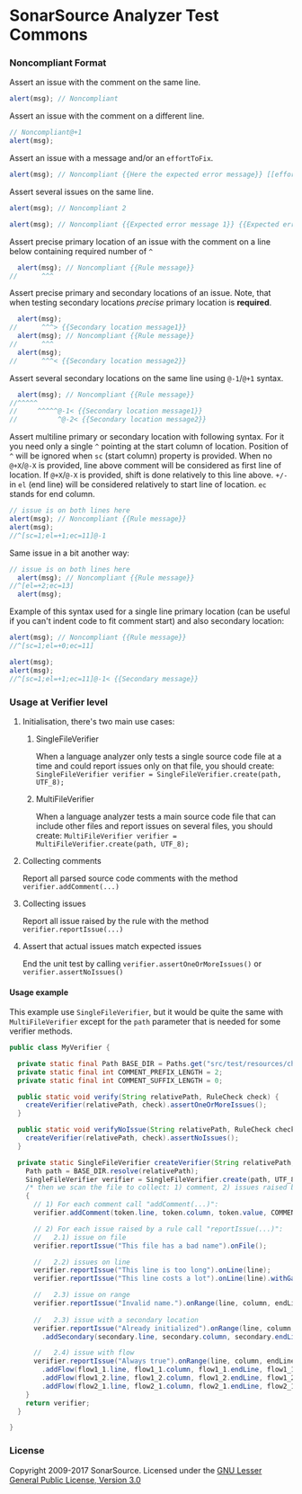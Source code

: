 SonarSource Analyzer Test Commons
=========================

### Noncompliant Format

Assert an issue with the comment on the same line.
```js
alert(msg); // Noncompliant
```

Assert an issue with the comment on a different line.
```js
// Noncompliant@+1
alert(msg);
```

Assert an issue with a message and/or an `effortToFix`.
```js
alert(msg); // Noncompliant {{Here the expected error message}} [[effortToFix=2]]
```

Assert several issues on the same line.
```js
alert(msg); // Noncompliant 2

alert(msg); // Noncompliant {{Expected error message 1}} {{Expected error message 2}}
```

Assert precise primary location of an issue with the comment on a line below containing required number of `^`
```js
  alert(msg); // Noncompliant {{Rule message}}
//      ^^^
```

Assert precise primary and secondary locations of an issue. Note, that when testing secondary locations *precise* primary location is **required**.
```js
  alert(msg);
//      ^^^> {{Secondary location message1}}
  alert(msg); // Noncompliant {{Rule message}}
//      ^^^
  alert(msg);
//      ^^^< {{Secondary location message2}}
```

Assert several secondary locations on the same line using `@-1`/`@+1` syntax.
```js
  alert(msg); // Noncompliant {{Rule message}}
//^^^^^
//     ^^^^^@-1< {{Secondary location message1}}
//          ^@-2< {{Secondary location message2}}
```

Assert multiline primary or secondary location with following syntax. 
For it you need only a single `^` pointing at the start column of location. 
Position of `^` will be ignored when `sc` (start column) property is provided. 
When no `@+X`/`@-X` is provided, line above comment will be considered as first line of location. 
If `@+X`/`@-X` is provided, shift is done relatively to this line above. `+/-` in `el` (end line) will be considered relatively to start line of location.
`ec` stands for end column.
```js
// issue is on both lines here
alert(msg); // Noncompliant {{Rule message}}
alert(msg);
//^[sc=1;el=+1;ec=11]@-1
```

Same issue in a bit another way:
```js
// issue is on both lines here
  alert(msg); // Noncompliant {{Rule message}}
//^[el=+2;ec=13]
  alert(msg);
```

Example of this syntax used for a single line primary location (can be useful if you can't indent code to fit comment start) and also secondary location:
```js
alert(msg); // Noncompliant {{Rule message}}
//^[sc=1;el=+0;ec=11]

alert(msg);
alert(msg);
//^[sc=1;el=+1;ec=11]@-1< {{Secondary message}}
```

### Usage at Verifier level

1. Initialisation, there's two main use cases:

   1. SingleFileVerifier

      When a language analyzer only tests a single source code file at a time and could report issues only on that file,
      you should create: `SingleFileVerifier verifier = SingleFileVerifier.create(path, UTF_8);`

   2. MultiFileVerifier

      When a language analyzer tests a main source code file that can include other files and report issues on several files,
      you should create: `MultiFileVerifier verifier = MultiFileVerifier.create(path, UTF_8);`

2. Collecting comments

   Report all parsed source code comments with the method `verifier.addComment(...)`

3. Collecting issues

   Report all issue raised by the rule with the method `verifier.reportIssue(...)`

4. Assert that actual issues match expected issues

   End the unit test by calling `verifier.assertOneOrMoreIssues()` or `verifier.assertNoIssues()` 

#### Usage example

This example use `SingleFileVerifier`, but it would be quite the same with `MultiFileVerifier` except for the `path` parameter that is needed for some verifier methods.

```java
public class MyVerifier {

  private static final Path BASE_DIR = Paths.get("src/test/resources/check/");
  private static final int COMMENT_PREFIX_LENGTH = 2;
  private static final int COMMENT_SUFFIX_LENGTH = 0;

  public static void verify(String relativePath, RuleCheck check) {
    createVerifier(relativePath, check).assertOneOrMoreIssues();
  }

  public static void verifyNoIssue(String relativePath, RuleCheck check) {
    createVerifier(relativePath, check).assertNoIssues();
  }

  private static SingleFileVerifier createVerifier(String relativePath, RuleCheck check) {
    Path path = BASE_DIR.resolve(relativePath);
    SingleFileVerifier verifier = SingleFileVerifier.create(path, UTF_8);
    /* then we scan the file to collect: 1) comment, 2) issues raised by the rule check ... */
    {
      // 1) For each comment call "addComment(...)":
      verifier.addComment(token.line, token.column, token.value, COMMENT_PREFIX_LENGTH, COMMENT_SUFFIX_LENGTH);

      // 2) For each issue raised by a rule call "reportIssue(...)":
      //   2.1) issue on file
      verifier.reportIssue("This file has a bad name").onFile();

      //   2.2) issues on line
      verifier.reportIssue("This line is too long").onLine(line);
      verifier.reportIssue("This line costs a lot").onLine(line).withGap(2.5d);

      //   2.3) issue on range
      verifier.reportIssue("Invalid name.").onRange(line, column, endLine, endColumn);
      
      //   2.3) issue with a secondary location
      verifier.reportIssue("Already initialized").onRange(line, column, endLine, endColumn)
        .addSecondary(secondary.line, secondary.column, secondary.endLine, secondary.endColumn, "Original");

      //   2.4) issue with flow
      verifier.reportIssue("Always true").onRange(line, column, endLine, endColumn)
        .addFlow(flow1_1.line, flow1_1.column, flow1_1.endLine, flow1_1.endColumn, 1, "Set to null")
        .addFlow(flow1_2.line, flow1_2.column, flow1_2.endLine, flow1_2.endColumn, 1, "Always null")
        .addFlow(flow2_1.line, flow2_1.column, flow2_1.endLine, flow2_1.endColumn, 2, "Is not null");
    }
    return verifier;
  }

}
```

### License
Copyright 2009-2017 SonarSource.
Licensed under the [GNU Lesser General Public License, Version 3.0](http://www.gnu.org/licenses/lgpl.txt)
